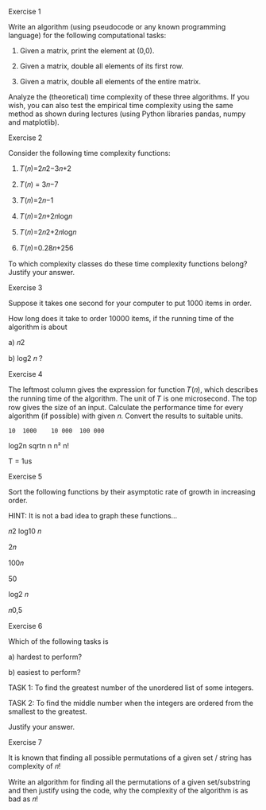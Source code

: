Exercise 1

Write an algorithm (using pseudocode or any known programming language) for the following computational tasks:

1) Given a matrix, print the element at (0,0).

2) Given a matrix, double all elements of its first row.

3) Given a matrix, double all elements of the entire matrix.

Analyze the (theoretical) time complexity of these three algorithms. If you wish, you can also test the empirical time complexity using the same method as shown during lectures (using Python libraries pandas, numpy and matplotlib).

Exercise 2

Consider the following time complexity functions:

1) 𝑇(𝑛)=2𝑛2−3𝑛+2

2) 𝑇(𝑛) = 3𝑛−7

3) 𝑇(𝑛)=2𝑛−1

4) 𝑇(𝑛)=2𝑛+2𝑛log𝑛

5) 𝑇(𝑛)=2𝑛2+2𝑛log𝑛

6) 𝑇(𝑛)=0.28𝑛+256

To which complexity classes do these time complexity functions belong? Justify your answer.

Exercise 3

Suppose it takes one second for your computer to put 1000 items in order.

How long does it take to order 10000 items, if the running time of the algorithm is about

a) 𝑛2

b) log2 𝑛 ?

Exercise 4

The leftmost column gives the expression for function 𝑇(𝑛), which describes the running time of the algorithm. The unit of 𝑇 is one microsecond. The top row gives the size of an input. Calculate the performance time for every algorithm (if possible) with given 𝑛. Convert the results to suitable units.

    10  1000    10 000  100 000
log2n
sqrtn
n
n²
n!

T = 1us

Exercise 5

Sort the following functions by their asymptotic rate of growth in increasing order.

HINT: It is not a bad idea to graph these functions…

𝑛2 log10 𝑛

2𝑛

100𝑛

50

log2 𝑛

𝑛0,5

Exercise 6

Which of the following tasks is

a) hardest to perform?

b) easiest to perform?

TASK 1: To find the greatest number of the unordered list of some integers.

TASK 2: To find the middle number when the integers are ordered from the smallest to the greatest.

Justify your answer.

Exercise 7

It is known that finding all possible permutations of a given set / string has complexity of 𝑛!

Write an algorithm for finding all the permutations of a given set/substring and then justify using the code, why the complexity of the algorithm is as bad as 𝑛!